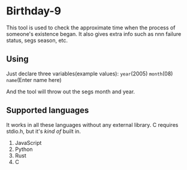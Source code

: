 # Birthday-9
This tool is used to check the approximate time when the process of someone's existence began. It also gives extra info such as nnn failure status, segs season, etc.
## Using
Just declare three variables(example values):
`year`(2005)
`month`(08)
`name`(Enter name here)

And the tool will throw out the segs month and year.

## Supported languages
It works in all these languages without any external library. C requires stdio.h, but it's *kind of* built in.

1. JavaScript
2. Python
3. Rust
4. C
